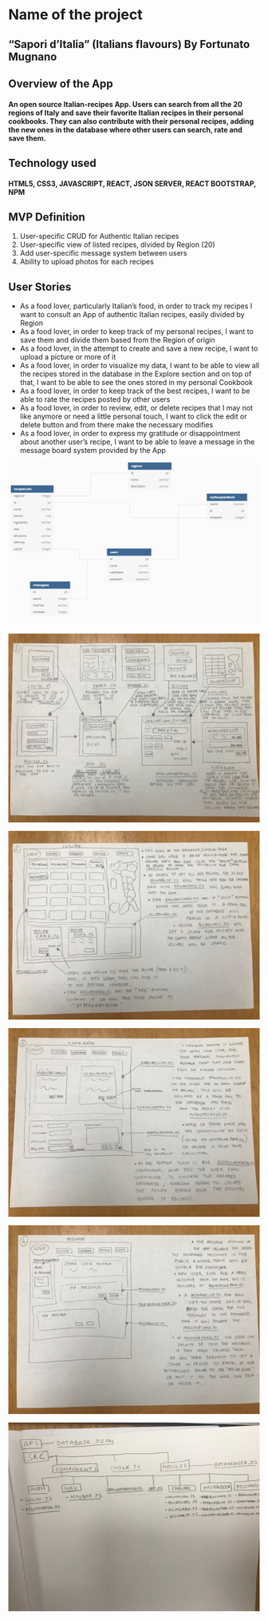 # Name of the project

## “Sapori d’Italia” (Italians flavours) By Fortunato Mugnano



## Overview of the App
#### An open source Italian-recipes App. Users can search from all the 20 regions of Italy and save their favorite Italian recipes in their personal cookbooks. They can also contribute with their personal recipes, adding the new ones in the database where other users can search, rate and save them.

## Technology used
#### HTML5, CSS3, JAVASCRIPT, REACT, JSON SERVER, REACT BOOTSTRAP, NPM

## MVP Definition
1. User-specific CRUD for Authentic Italian recipes
2. User-specific view of listed recipes, divided by Region (20)
3. Add user-specific message system between users
4. Ability to upload photos for each recipes


## User Stories
* As a food lover, particularly Italian’s food,  in order to track my recipes I want to consult an App of authentic Italian recipes, easily divided by Region
* As a food lover, in order to keep track of my personal recipes, I want to save them and divide them based from the Region of origin
* As a food lover, in the attempt to create and save a new recipe, I want to upload a picture or more of it
* As a food lover, in order to visualize my data, I want to be able to view all the recipes stored in the database in the Explore section and on top of that, I want to be able to see the ones stored in my personal Cookbook
* As a food lover, in order to keep track of the best recipes, I want to be able to rate the recipes posted by other users
* As a food lover, in order to review, edit, or delete recipes that I may not like anymore or need a little personal touch, I want to click the edit or delete button and from there make the necessary modifies
* As a food lover, in order to express my gratitude or disappointment about another user’s recipe, I want to be able to leave a message in the message board system provided by the App

![ERD](/ReadmePictures/SaporiD'ItaliaERD.png)


![WIREFRAME1](/ReadmePictures/IMG_4036.jpg)

![WIREFRAME2](/ReadmePictures/IMG_4037.jpg)

![WIREFRAME3](/ReadmePictures/IMG_4038.jpg)

![WIREFRAME4](/ReadmePictures/IMG_4039.jpg)

![DATAFLOW](/ReadmePictures/IMG_4040.jpg)


